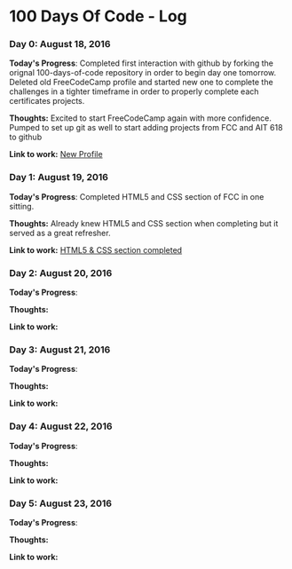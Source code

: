 # 100 Days Of Code - Log

### Day 0: August 18, 2016 


**Today's Progress**: Completed first interaction with github by forking the orignal 100-days-of-code repository in order to begin day one tomorrow. Deleted old FreeCodeCamp profile and started new one to complete the challenges in a tighter timeframe in order to properly complete each certificates projects.

**Thoughts:** Excited to start FreeCodeCamp again with more confidence. Pumped to set up git as well to start adding projects from FCC and AIT 618 to github

**Link to work:** [New Profile](https://www.freecodecamp.com/aghuntley)

### Day 1: August 19, 2016 


**Today's Progress**: Completed HTML5 and CSS section of FCC in one sitting.

**Thoughts:** Already knew HTML5 and CSS section when completing but it served as a great refresher.

**Link to work:** [HTML5 & CSS section completed](https://www.freecodecamp.com/challenges/use-rgb-to-mix-colors)

### Day 2: August 20, 2016 


**Today's Progress**: 

**Thoughts:** 

**Link to work:** []()

### Day 3: August 21, 2016 


**Today's Progress**: 

**Thoughts:** 

**Link to work:** []()

### Day 4: August 22, 2016 


**Today's Progress**: 

**Thoughts:** 

**Link to work:** []()

### Day 5: August 23, 2016 


**Today's Progress**: 

**Thoughts:** 

**Link to work:** []()

